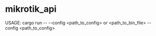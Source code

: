 # mikrotik_api

USAGE:
cargo run -- --config <path_to_config>
or
<path_to_bin_file> --config <path_to_config>
